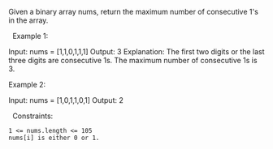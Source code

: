 Given a binary array nums, return the maximum number of consecutive 1's in the array.

 
Example 1:

Input: nums = [1,1,0,1,1,1]
Output: 3
Explanation: The first two digits or the last three digits are consecutive 1s. The maximum number of consecutive 1s is 3.


Example 2:

Input: nums = [1,0,1,1,0,1]
Output: 2


 
Constraints:


	1 <= nums.length <= 105
	nums[i] is either 0 or 1.

